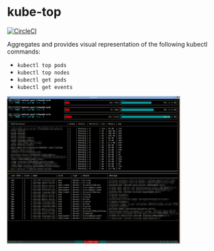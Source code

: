 kube-top
================

[![CircleCI](https://circleci.com/gh/dpetzold/kube-top.svg?style=svg)](https://circleci.com/gh/dpetzold/kube-top)

Aggregates and provides visual representation of the following kubectl commands:

* `kubectl top pods`
* `kubectl top nodes`
* `kubectl get pods`
* `kubectl get events`

<img src="./_img/kube-top.png" width="80%">

